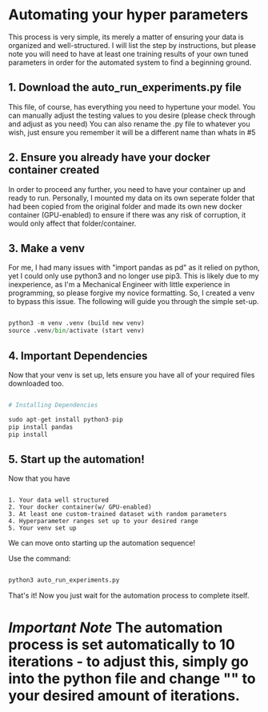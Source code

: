 # Automating your hyper parameters

This process is very simple, its merely a matter of ensuring your data is organized and well-structured.
I will list the step by instructions, but please note you will need to have at least one training results of your own 
tuned parameters in order for the automated system to find a beginning ground. 

## 1. Download the auto_run_experiments.py file

This file, of course, has everything you need to hypertune your model. You can manually adjust the testing values to 
you desire (please check through and adjust as you need) You can also rename the .py file to whatever you wish, just
ensure you remember it will be a different name than whats in #5

## 2. Ensure you already have your docker container created

In order to proceed any further, you need to have your container up and ready to run. Personally, I mounted my data
on its own seperate folder that had been copied from the original folder and made its own new docker container 
(GPU-enabled) to ensure if there was any risk of corruption, it would only affect that folder/container.

## 3. Make a venv
For me, I had many issues with "import pandas as pd" as it relied on python, yet I could only use python3 and no longer
use pip3. This is likely due to my inexperience, as I'm a Mechanical Engineer with little experience in programming,
so please forgive my novice formatting. So, I created a venv to bypass this issue. The following will guide you
through the simple set-up.

```python

python3 -m venv .venv (build new venv)
source .venv/bin/activate (start venv)

```
## 4. Important Dependencies
Now that your venv is set up, lets ensure you have all of your required files downloaded too.

```python

# Installing Dependencies

sudo apt-get install python3-pip
pip install pandas
pip install 

```

## 5. Start up the automation!
Now that you have 

```

1. Your data well structured
2. Your docker container(w/ GPU-enabled)
3. At least one custom-trained dataset with random parameters
4. Hyperparameter ranges set up to your desired range
5. Your venv set up

```

We can move onto starting up the automation sequence!

Use the command:

```python

python3 auto_run_experiments.py

```
That's it! Now you just wait for the automation process to complete itself. 
# *Important Note* The automation process is set automatically to 10 iterations - to adjust this, simply go into the python file and change "" to your desired amount of iterations.
